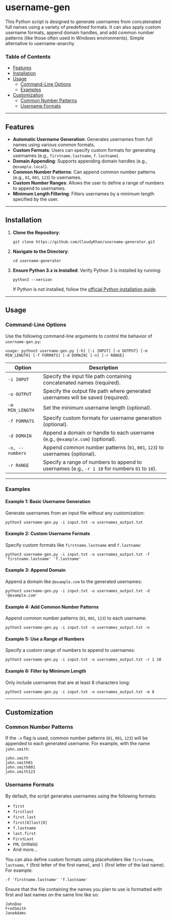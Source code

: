 # username-gen
This Python script is designed to generate usernames from concatenated full names using a variety of predefined formats. It can also apply custom username formats, append domain handles, and add common number patterns (like those often used in Windows environments). Simple alternative to username-anarchy

### Table of Contents
- [Features](#features)
- [Installation](#installation)
- [Usage](#usage)
  - [Command-Line Options](#command-line-options)
  - [Examples](#examples)
- [Customization](#customization)
  - [Common Number Patterns](#common-number-patterns)
  - [Username Formats](#username-formats)

---

## Features

- **Automatic Username Generation**: Generates usernames from full names using various common formats.
- **Custom Formats**: Users can specify custom formats for generating usernames (e.g., `firstname.lastname`, `f.lastname`).
- **Domain Appending**: Supports appending domain handles (e.g., `@example.local`).
- **Common Number Patterns**: Can append common number patterns (e.g., `01`, `001`, `123`) to usernames.
- **Custom Number Ranges**: Allows the user to define a range of numbers to append to usernames.
- **Minimum Length Filtering**: Filters usernames by a minimum length specified by the user.

---

## Installation

1. **Clone the Repository**:
    ```
    git clone https://github.com/CloudyKhan/username-generator.git
    ```

2. **Navigate to the Directory**:
    ```
    cd username-generator
    ```

3. **Ensure Python 3.x is Installed**:
    Verify Python 3 is installed by running:
    ```
    python3 --version
    ```
    If Python is not installed, follow the [official Python installation guide](https://www.python.org/downloads/).

---

## Usage

### Command-Line Options

Use the following command-line arguments to control the behavior of `username-gen.py`:

```
usage: python3 username-gen.py [-h] [-i INPUT] [-o OUTPUT] [-m MIN_LENGTH] [-f FORMATS] [-d DOMAIN] [-n] [-r RANGE]
```

| Option            | Description                                                                                  |
|-------------------|----------------------------------------------------------------------------------------------|
| `-i INPUT`        | Specify the input file path containing concatenated names (required).                        |
| `-o OUTPUT`       | Specify the output file path where generated usernames will be saved (required).             |
| `-m MIN_LENGTH`   | Set the minimum username length (optional).                                                  |
| `-f FORMATS`      | Specify custom formats for username generation (optional).                                   |
| `-d DOMAIN`       | Append a domain or handle to each username (e.g., `@example.com`) (optional).                  |
| `-n, --numbers`   | Append common number patterns (`01`, `001`, `123`) to usernames (optional).                  |
| `-r RANGE`        | Specify a range of numbers to append to usernames (e.g., `-r 1 10` for numbers `01` to `10`).|

---

### Examples

#### Example 1: Basic Username Generation
Generate usernames from an input file without any customization:
```
python3 username-gen.py -i input.txt -o usernames_output.txt
```

#### Example 2: Custom Username Formats
Specify custom formats like `firstname.lastname` and `f.lastname`:
```
python3 username-gen.py -i input.txt -o usernames_output.txt -f 'firstname.lastname' 'f.lastname'
```

#### Example 3: Append Domain
Append a domain like `@example.com` to the generated usernames:
```
python3 username-gen.py -i input.txt -o usernames_output.txt -d '@example.com'
```

#### Example 4: Add Common Number Patterns
Append common number patterns (`01`, `001`, `123`) to each username:
```
python3 username-gen.py -i input.txt -o usernames_output.txt -n
```

#### Example 5: Use a Range of Numbers
Specify a custom range of numbers to append to usernames:
```
python3 username-gen.py -i input.txt -o usernames_output.txt -r 1 10
```

#### Example 6: Filter by Minimum Length
Only include usernames that are at least 8 characters long:
```
python3 username-gen.py -i input.txt -o usernames_output.txt -m 8
```

---

## Customization

### Common Number Patterns

If the `-n` flag is used, common number patterns (`01`, `001`, `123`) will be appended to each generated username. For example, with the name `john.smith`:
```
john.smith
john.smith01
john.smith001
john.smith123
```

### Username Formats

By default, the script generates usernames using the following formats:
- `first`
- `firstlast`
- `first.last`
- `first[8]last[8]`
- `f.lastname`
- `last.first`
- `FirstLast`
- `FML` (initials)
- And more...

You can also define custom formats using placeholders like `firstname`, `lastname`, `f` (first letter of the first name), and `l` (first letter of the last name). For example:
```
-f 'firstname.lastname' 'f.lastname'
```
Ensure that the file containing the names you plan to use is formatted with first and last names on the same line like so:
```
JohnDoe
FredSmith
JaneAdams
```

